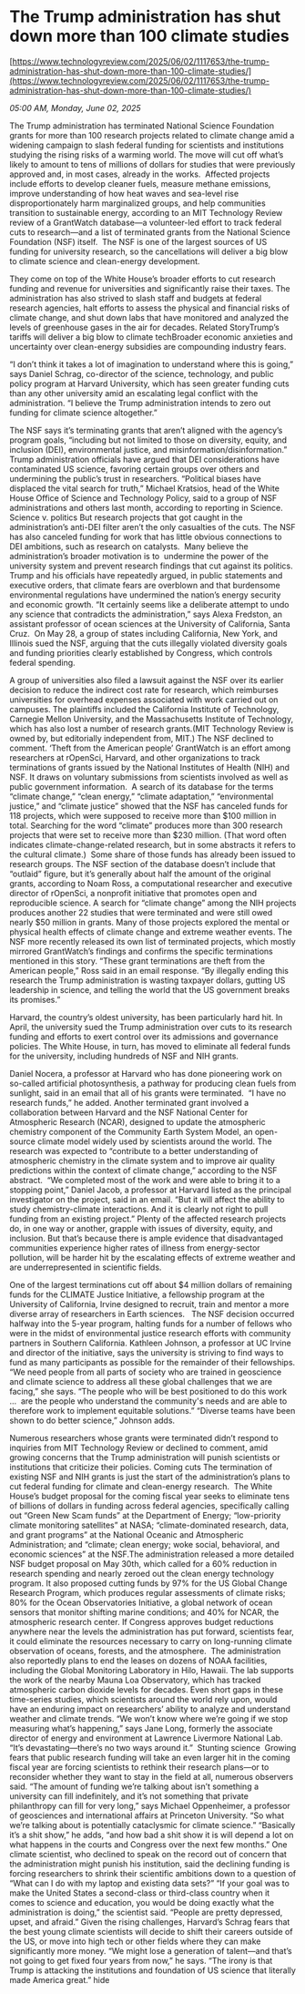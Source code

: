 # The Trump administration has shut down more than 100 climate studies

[https://www.technologyreview.com/2025/06/02/1117653/the-trump-administration-has-shut-down-more-than-100-climate-studies/](https://www.technologyreview.com/2025/06/02/1117653/the-trump-administration-has-shut-down-more-than-100-climate-studies/)

*05:00 AM, Monday, June 02, 2025*

The Trump administration has terminated National Science Foundation grants for more than 100 research projects related to climate change amid a widening campaign to slash federal funding for scientists and institutions studying the rising risks of a warming world. The move will cut off what’s likely to amount to tens of millions of dollars for studies that were previously approved and, in most cases, already in the works.   Affected projects include efforts to develop cleaner fuels, measure methane emissions, improve understanding of how heat waves and sea-level rise disproportionately harm marginalized groups, and help communities transition to sustainable energy, according to an MIT Technology Review review of a GrantWatch database—a volunteer-led effort to track federal cuts to research—and a list of terminated grants from the National Science Foundation (NSF) itself.  The NSF is one of the largest sources of US funding for university research, so the cancellations will deliver a big blow to climate science and clean-energy development.

They come on top of the White House’s broader efforts to cut research funding and revenue for universities and significantly raise their taxes. The administration has also strived to slash staff and budgets at federal research agencies, halt efforts to assess the physical and financial risks of climate change, and shut down labs that have monitored and analyzed the levels of greenhouse gases in the air for decades. Related StoryTrump’s tariffs will deliver a big blow to climate techBroader economic anxieties and uncertainty over clean-energy subsidies are compounding industry fears.

“I don’t think it takes a lot of imagination to understand where this is going,” says Daniel Schrag, co-director of the science, technology, and public policy program at Harvard University, which has seen greater funding cuts than any other university amid an escalating legal conflict with the administration. “I believe the Trump administration intends to zero out funding for climate science altogether.”

The NSF says it’s terminating grants that aren’t aligned with the agency’s program goals, “including but not limited to those on diversity, equity, and inclusion (DEI), environmental justice, and misinformation/disinformation.” Trump administration officials have argued that DEI considerations have contaminated US science, favoring certain groups over others and undermining the public’s trust in researchers. “Political biases have displaced the vital search for truth,” Michael Kratsios, head of the White House Office of Science and Technology Policy, said to a group of NSF administrations and others last month, according to reporting in Science. Science v. politics But research projects that got caught in the administration’s anti-DEI filter aren’t the only casualties of the cuts. The NSF has also canceled funding for work that has little obvious connections to DEI ambitions, such as research on catalysts.   Many believe the administration’s broader motivation is to  undermine the power of the university system and prevent research findings that cut against its politics.  Trump and his officials have repeatedly argued, in public statements and executive orders, that climate fears are overblown and that burdensome environmental regulations have undermined the nation’s energy security and economic growth. “It certainly seems like a deliberate attempt to undo any science that contradicts the administration,” says Alexa Fredston, an assistant professor of ocean sciences at the University of California, Santa Cruz.  On May 28, a group of states including California, New York, and Illinois sued the NSF, arguing that the cuts illegally violated diversity goals and funding priorities clearly established by Congress, which controls federal spending.

A group of universities also filed a lawsuit against the NSF over its earlier decision to reduce the indirect cost rate for research, which reimburses universities for overhead expenses associated with work carried out on campuses. The plaintiffs included the California Institute of Technology, Carnegie Mellon University, and the Massachusetts Institute of Technology, which has also lost a number of research grants.(MIT Technology Review is owned by, but editorially independent from, MIT.) The NSF declined to comment. ‘Theft from the American people’ GrantWatch is an effort among researchers at rOpenSci, Harvard, and other organizations to track terminations of grants issued by the National Institutes of Health (NIH) and NSF. It draws on voluntary submissions from scientists involved as well as public government information.  A search of its database for the terms “climate change,” “clean energy,” “climate adaptation,” “environmental justice,” and “climate justice” showed that the NSF has canceled funds for 118 projects, which were supposed to receive more than $100 million in total. Searching for the word “climate” produces more than 300 research projects that were set to receive more than $230 million. (That word often indicates climate-change-related research, but in some abstracts it refers to the cultural climate.)   Some share of those funds has already been issued to research groups. The NSF section of the database doesn’t include that “outlaid” figure, but it’s generally about half the amount of the original grants, according to Noam Ross, a computational researcher and executive director of rOpenSci, a nonprofit initiative that promotes open and reproducible science. A search for “climate change” among the NIH projects produces another 22 studies that were terminated and were still owed nearly $50 million in grants. Many of those projects explored the mental or physical health effects of climate change and extreme weather events. The NSF more recently released its own list of terminated projects, which mostly mirrored GrantWatch’s findings and confirms the specific terminations mentioned in this story. “These grant terminations are theft from the American people,” Ross said in an email response. “By illegally ending this research the Trump administration is wasting taxpayer dollars, gutting US leadership in science, and telling the world that the US government breaks its promises.”

Harvard, the country’s oldest university, has been particularly hard hit. In April, the university sued the Trump administration over cuts to its research funding and efforts to exert control over its admissions and governance policies. The White House, in turn, has moved to eliminate all federal funds for the university, including hundreds of NSF and NIH grants.

Daniel Nocera, a professor at Harvard who has done pioneering work on so-called artificial photosynthesis, a pathway for producing clean fuels from sunlight, said in an email that all of his grants were terminated.  “I have no research funds,” he added.  Another terminated grant involved a collaboration between Harvard and the NSF National Center for Atmospheric Research (NCAR), designed to update the atmospheric chemistry component of the Community Earth System Model, an open-source climate model widely used by scientists around the world. The research was expected to “contribute to a better understanding of atmospheric chemistry in the climate system and to improve air quality predictions within the context of climate change,” according to the NSF abstract.  “We completed most of the work and were able to bring it to a stopping point,” Daniel Jacob, a professor at Harvard listed as the principal investigator on the project, said in an email. “But it will affect the ability to study chemistry-climate interactions. And it is clearly not right to pull funding from an existing project.” Plenty of the affected research projects do, in one way or another, grapple with issues of diversity, equity, and inclusion. But that’s because there is ample evidence that disadvantaged communities experience higher rates of illness from energy-sector pollution, will be harder hit by the escalating effects of extreme weather and are underrepresented in scientific fields.

One of the largest terminations cut off about $4 million dollars of remaining funds for the CLIMATE Justice Initiative, a fellowship program at the University of California, Irvine designed to recruit, train and mentor a more diverse array of researchers in Earth sciences.   The NSF decision occurred halfway into the 5-year program, halting funds for a number of fellows who were in the midst of environmental justice research efforts with community partners in Southern California. Kathleen Johnson, a professor at UC Irvine and director of the initiative, says the university is striving to find ways to fund as many participants as possible for the remainder of their fellowships. “We need people from all parts of society who are trained in geoscience and climate science to address all these global challenges that we are facing,” she says. “The people who will be best positioned to do this work …  are the people who understand the community's needs and are able to therefore work to implement equitable solutions.” “Diverse teams have been shown to do better science,” Johnson adds.

Numerous researchers whose grants were terminated didn’t respond to inquiries from MIT Technology Review or declined to comment, amid growing concerns that the Trump administration will punish scientists or institutions that criticize their policies. Coming cuts The termination of existing NSF and NIH grants is just the start of the administration’s plans to cut federal funding for climate and clean-energy research.  The White House’s budget proposal for the coming fiscal year seeks to eliminate tens of billions of dollars in funding across federal agencies, specifically calling out “Green New Scam funds” at the Department of Energy; “low-priority climate monitoring satellites” at NASA; “climate-dominated research, data, and grant programs” at the National Oceanic and Atmospheric Administration; and “climate; clean energy; woke social, behavioral, and economic sciences” at the NSF.The administration released a more detailed NSF budget proposal on May 30th, which called for a 60% reduction in research spending and nearly zeroed out the clean energy technology program. It also proposed cutting funds by 97% for the US Global Change Research Program, which produces regular assessments of climate risks; 80% for the Ocean Observatories Initiative, a global network of ocean sensors that monitor shifting marine conditions; and 40% for NCAR, the atmospheric research center. If Congress approves budget reductions anywhere near the levels the administration has put forward, scientists fear, it could eliminate the resources necessary to carry on long-running climate observation of oceans, forests, and the atmosphere.  The administration also reportedly plans to end the leases on dozens of NOAA facilities, including the Global Monitoring Laboratory in Hilo, Hawaii. The lab supports the work of the nearby Mauna Loa Observatory, which has tracked atmospheric carbon dioxide levels for decades. Even short gaps in these time-series studies, which scientists around the world rely upon, would have an enduring impact on researchers’ ability to analyze and understand weather and climate trends. “We won’t know where we’re going if we stop measuring what’s happening,” says Jane Long, formerly the associate director of energy and environment at Lawrence Livermore National Lab. “It’s devastating—there’s no two ways around it.”  Stunting science  Growing fears that public research funding will take an even larger hit in the coming fiscal year are forcing scientists to rethink their research plans—or to reconsider whether they want to stay in the field at all, numerous observers said. “The amount of funding we’re talking about isn’t something a university can fill indefinitely, and it’s not something that private philanthropy can fill for very long,” says Michael Oppenheimer, a professor of geosciences and international affairs at Princeton University. “So what we’re talking about is potentially cataclysmic for climate science.” “Basically it’s a shit show,” he adds, “and how bad a shit show it is will depend a lot on what happens in the courts and Congress over the next few months.” One climate scientist, who declined to speak on the record out of concern that the administration might punish his institution, said the declining funding is forcing researchers to shrink their scientific ambitions down to a question of “What can I do with my laptop and existing data sets?” “If your goal was to make the United States a second-class or third-class country when it comes to science and education, you would be doing exactly what the administration is doing,” the scientist said. “People are pretty depressed, upset, and afraid.” Given the rising challenges, Harvard’s Schrag fears that the best young climate scientists will decide to shift their careers outside of the US, or move into high tech or other fields where they can make significantly more money. “We might lose a generation of talent—and that’s not going to get fixed four years from now,” he says. “The irony is that Trump is attacking the institutions and foundation of US science that literally made America great.” hide


